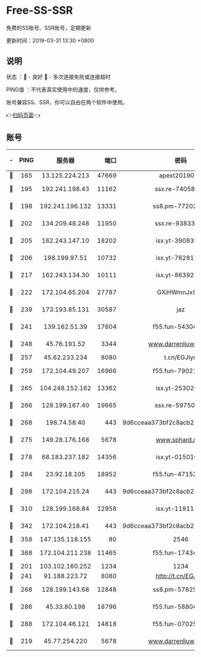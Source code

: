 # Free-SS-SSR

免费的SS账号、SSR账号，定期更新

更新时间：2019-03-31 13:30 +0800

## 说明

状态     ：🙂 - 良好 🙁 - 多次连接失败或连接超时

PING值   ：不代表真实使用中的速度，仅供参考。

账号兼容SS、SSR，你可以自由在两个软件中使用。

👉[扫码页面](https://liesauer.github.io/Free-SS-SSR/)👈

## 账号

|-|PING|服务器|端口|密码|加密方式|区域|
|:----:|:----:|:-----:|-----:|:----:|:----:|:----:|
|🙂|165|13.125.224.213|47669|apext2019001|chacha20|KR|
|🙂|195|192.241.198.43|11162|ssx.re-74058844|aes-256-cfb|US|
|🙂|198|192.241.196.132|13331|ss8.pm-77202477|aes-256-cfb|US|
|🙂|202|134.209.48.248|11950|ssx.re-93833842|aes-256-cfb|US|
|🙂|205|162.243.147.10|18202|isx.yt-39083950|aes-256-cfb|US|
|🙂|206|198.199.97.51|10732|isx.yt-76281736|aes-256-cfb|US|
|🙂|217|162.243.134.30|10111|isx.yt-86392751|aes-256-cfb|US|
|🙂|222|172.104.65.204|27787|GXiHWmnJx94S|aes-256-cfb|JP|
|🙂|239|173.193.85.131|30587|jaz|aes-256-cfb|US|
|🙂|241|139.162.51.39|17604|f55.fun-54304420|aes-256-cfb|SG|
|🙂|248|45.76.191.52|3344|www.darrenliuwei.com|aes-256-cfb|JP|
|🙂|257|45.62.233.234|8080|t.cn/EGJIyrl|rc4-md5|CA|
|🙂|259|172.104.49.207|16966|f55.fun-79021247|aes-256-cfb|SG|
|🙂|265|104.248.152.162|13362|isx.yt-25302906|aes-256-cfb|SG|
|🙂|266|128.199.167.40|19665|ssx.re-59750584|aes-256-cfb|SG|
|🙂|268|198.74.58.40|443|9d6cceaa373bf2c8acb22e60b6a58be6|aes-256-cfb|US|
|🙂|275|149.28.176.168|5678|www.sphard.com|aes-256-cfb|AU|
|🙂|278|68.183.237.182|14356|isx.yt-01501633|aes-256-cfb|SG|
|🙂|284|23.92.18.105|18952|f55.fun-47152310|aes-256-cfb|US|
|🙂|298|172.104.215.24|443|9d6cceaa373bf2c8acb22e60b6a58be6|aes-256-cfb|US|
|🙂|310|128.199.168.84|12958|isx.yt-11911105|aes-256-cfb|SG|
|🙂|342|172.104.218.41|443|9d6cceaa373bf2c8acb22e60b6a58be6|aes-256-cfb|US|
|🙂|358|147.135.118.155|80|2546|chacha20|US|
|🙂|368|172.104.211.238|11465|f55.fun-17434247|aes-256-cfb|US|
|🙂|201|103.102.160.252|1234|1234|rc4-md5|JP|
|🙂|241|91.188.223.72|8080|http://t.cn/EGJIyrl|rc4-md5|RU|
|🙂|268|128.199.143.68|12848|ss8.pm-57825302|aes-256-cfb|SG|
|🙂|286|45.33.80.198|18796|f55.fun-58804733|aes-256-cfb|US|
|🙂|288|172.104.46.121|14818|f55.fun-07025782|aes-256-cfb|SG|
|🙁|219|45.77.254.220|5678|www.darrenliuwei.com|aes-256-cfb|SG|
